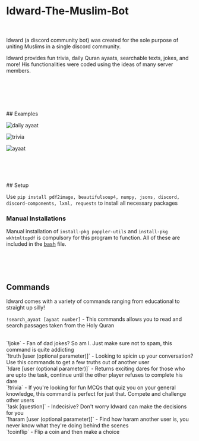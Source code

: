 # Idward-The-Muslim-Bot

<br>
<br>
Idward (a discord community bot) was created for the sole purpose of uniting Muslims in a single discord community.

Idward provides fun trivia, daily Quran ayaats, searchable texts, jokes, and more! His functionalities were coded using the ideas of many server members.

<br>
<br>
<br>
<br>
<br>
## Examples

![daily ayaat](https://user-images.githubusercontent.com/85767913/152033731-cdfce056-4990-4363-abfb-6e9b2da684d2.png)

![trivia](https://user-images.githubusercontent.com/85767913/152039314-81ef669d-1f19-421f-ba63-3256fb2e6327.gif)

![ayaat](https://user-images.githubusercontent.com/85767913/152040946-b3373d9c-69e6-4e5b-a083-388d4bc701e9.gif)


<br>
<br>
<br>
<br>
## Setup

Use `pip install pdf2image, beautifulsoup4, numpy, jsons, discord, discord-components, lxml, requests` to install all necessary packages

### Manual Installations

Manual installation of `install-pkg poppler-utils` and `install-pkg wkhtmltopdf` is compulsory for this program to function. All of these are included in the [bash](https://github.com/IbrahimEllahi/Idward-the-Muslim-Bot/blob/main/install.bash) file.



<br>
<br>
<br>

## Commands

Idward comes with a variety of commands ranging from educational to straight up silly!

`!search_ayaat [ayaat number]` - This commands allows you to read and search passages taken from the Holy Quran

<br>
`!joke` - Fan of dad jokes? So am I. Just make sure not to spam, this command is quite addicting

<br>
`!truth [user (optional parameter)]` - Looking to spicin up your conversation? Use this commands to get a few truths out of another user

<br>
`!dare [user (optional parameter)]` - Returns exciting dares for those who are upto the task, continue until the other player refuses to complete his dare

<br>
`!trivia` - If you're looking for fun MCQs that quiz you on your general knowledge, this command is perfect for just that. Compete and challenge other users

<br>
`!ask [question]` - Indecisive? Don't worry Idward can make the decisions for you

<br>
`!haram [user (optional parameter)]` - Find how haram another user is, you never know what they're doing behind the scenes

<br>
`!coinflip` - Flip a coin and then make a choice

